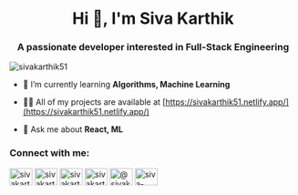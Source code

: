 <h1 align="center">Hi 👋, I'm Siva Karthik</h1>
<h3 align="center">A passionate developer interested in Full-Stack Engineering</h3>

<p align="left"> <img src="https://komarev.com/ghpvc/?username=sivakarthik51&label=Profile%20views&color=0e75b6&style=flat" alt="sivakarthik51" /> </p>

- 🌱 I’m currently learning **Algorithms, Machine Learning**

- 👨‍💻 All of my projects are available at [https://sivakarthik51.netlify.app/](https://sivakarthik51.netlify.app/)

- 💬 Ask me about **React, ML**

<h3 align="left">Connect with me:</h3>
<p align="left">
<a href="https://linkedin.com/in/sivakarthik51" target="_blank"><img align="center" src="https://cdn.jsdelivr.net/npm/simple-icons@3.0.1/icons/linkedin.svg" alt="sivakarthik51" height="30" width="40" /></a>
<a href="https://kaggle.com/sivakarthik51" target="_blank"><img align="center" src="https://cdn.jsdelivr.net/npm/simple-icons@3.0.1/icons/kaggle.svg" alt="sivakarthik51" height="30" width="40" /></a>
<a href="https://www.hackerrank.com/sivakarthik51" target="_blank"><img align="center" src="https://cdn.jsdelivr.net/npm/simple-icons@3.0.1/icons/hackerrank.svg" alt="sivakarthik51" height="30" width="40" /></a>
<a href="https://www.leetcode.com/sivakarthik51" target="_blank"><img align="center" src="https://cdn.jsdelivr.net/npm/simple-icons@3.0.1/icons/leetcode.svg" alt="sivakarthik51" height="30" width="40" /></a>
<a href="https://www.hackerearth.com/@sivakarthik51" target="_blank"><img align="center" src="https://cdn.jsdelivr.net/npm/simple-icons@3.0.1/icons/hackerearth.svg" alt="@sivakarthik51" height="30" width="40" /></a>
  <a href="https://stackoverflow.com/users/5355806/siva-karthik" target="_blank"><img align="center" src="https://cdn.jsdelivr.net/npm/simple-icons@3.0.1/icons/stackoverflow.svg" alt="siva-karthik" height="30" width="40" /></a>
</p>
